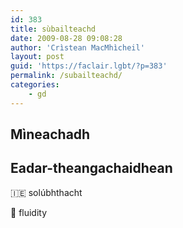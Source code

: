 ```yaml
---
id: 383
title: sùbailteachd
date: 2009-08-28 09:08:28
author: 'Crìstean MacMhìcheil'
layout: post
guid: 'https://faclair.lgbt/?p=383'
permalink: /subailteachd/
categories:
    - gd
---
```


## Mìneachadh

## Eadar-theangachaidhean

&#x1f1ee;&#x1f1ea; solúbhthacht

&#x1f3f4;&#xe0067;&#xe0062;&#xe0065;&#xe006e;&#xe0067;&#xe007f; fluidity